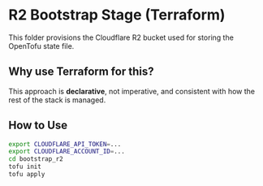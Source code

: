 # R2 Bootstrap Stage (Terraform)

This folder provisions the Cloudflare R2 bucket used for storing the OpenTofu state file.

## Why use Terraform for this?

This approach is **declarative**, not imperative, and consistent with how the rest of the stack is managed.

## How to Use

```bash
export CLOUDFLARE_API_TOKEN=...
export CLOUDFLARE_ACCOUNT_ID=...
cd bootstrap_r2
tofu init
tofu apply
```
